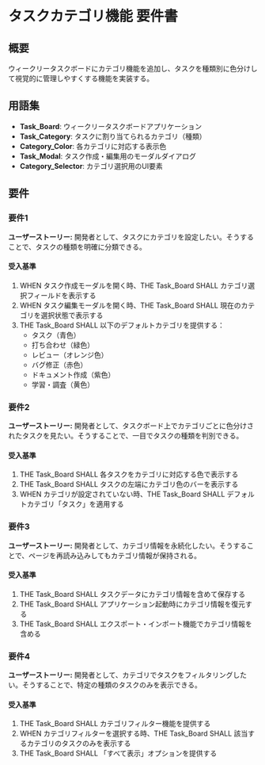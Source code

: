# タスクカテゴリ機能 要件書

## 概要

ウィークリータスクボードにカテゴリ機能を追加し、タスクを種類別に色分けして視覚的に管理しやすくする機能を実装する。

## 用語集

- **Task_Board**: ウィークリータスクボードアプリケーション
- **Task_Category**: タスクに割り当てられるカテゴリ（種類）
- **Category_Color**: 各カテゴリに対応する表示色
- **Task_Modal**: タスク作成・編集用のモーダルダイアログ
- **Category_Selector**: カテゴリ選択用のUI要素

## 要件

### 要件1

**ユーザーストーリー:** 開発者として、タスクにカテゴリを設定したい。そうすることで、タスクの種類を明確に分類できる。

#### 受入基準

1. WHEN タスク作成モーダルを開く時、THE Task_Board SHALL カテゴリ選択フィールドを表示する
2. WHEN タスク編集モーダルを開く時、THE Task_Board SHALL 現在のカテゴリを選択状態で表示する
3. THE Task_Board SHALL 以下のデフォルトカテゴリを提供する：
   - タスク（青色）
   - 打ち合わせ（緑色）
   - レビュー（オレンジ色）
   - バグ修正（赤色）
   - ドキュメント作成（紫色）
   - 学習・調査（黄色）

### 要件2

**ユーザーストーリー:** 開発者として、タスクボード上でカテゴリごとに色分けされたタスクを見たい。そうすることで、一目でタスクの種類を判別できる。

#### 受入基準

1. THE Task_Board SHALL 各タスクをカテゴリに対応する色で表示する
2. THE Task_Board SHALL タスクの左端にカテゴリ色のバーを表示する
3. WHEN カテゴリが設定されていない時、THE Task_Board SHALL デフォルトカテゴリ「タスク」を適用する

### 要件3

**ユーザーストーリー:** 開発者として、カテゴリ情報を永続化したい。そうすることで、ページを再読み込みしてもカテゴリ情報が保持される。

#### 受入基準

1. THE Task_Board SHALL タスクデータにカテゴリ情報を含めて保存する
2. THE Task_Board SHALL アプリケーション起動時にカテゴリ情報を復元する
3. THE Task_Board SHALL エクスポート・インポート機能でカテゴリ情報を含める

### 要件4

**ユーザーストーリー:** 開発者として、カテゴリでタスクをフィルタリングしたい。そうすることで、特定の種類のタスクのみを表示できる。

#### 受入基準

1. THE Task_Board SHALL カテゴリフィルター機能を提供する
2. WHEN カテゴリフィルターを選択する時、THE Task_Board SHALL 該当するカテゴリのタスクのみを表示する
3. THE Task_Board SHALL 「すべて表示」オプションを提供する